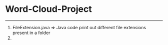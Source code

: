 # Word-Cloud-Project
---
1. FileExtension.java => Java code print out different file extensions present in a folder
2. 
